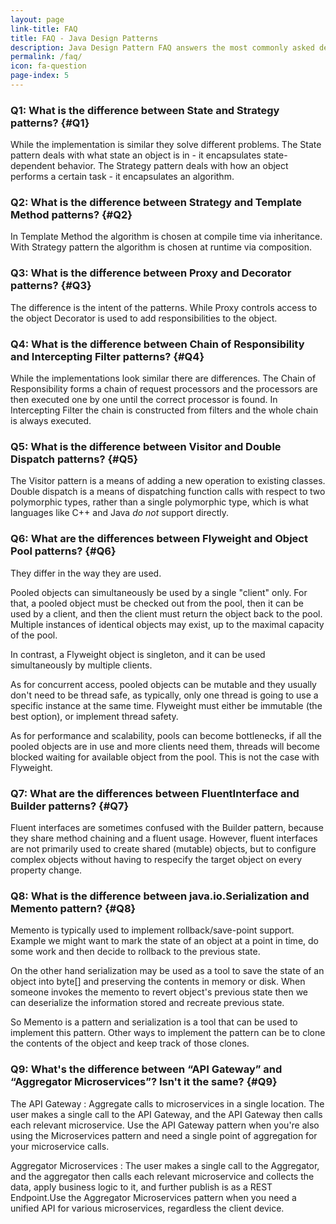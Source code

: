 ```yaml
---
layout: page
link-title: FAQ
title: FAQ - Java Design Patterns
description: Java Design Pattern FAQ answers the most commonly asked design patterns questions.
permalink: /faq/
icon: fa-question
page-index: 5
---
```


### Q1: What is the difference between State and Strategy patterns? {#Q1}

While the implementation is similar they solve different problems. The State
pattern deals with what state an object is in - it encapsulates state-dependent
behavior.
The Strategy pattern deals with how an object performs a certain task - it
encapsulates an algorithm.

### Q2: What is the difference between Strategy and Template Method patterns? {#Q2}

In Template Method the algorithm is chosen at compile time via inheritance.
With Strategy pattern the algorithm is chosen at runtime via composition.

### Q3: What is the difference between Proxy and Decorator patterns? {#Q3}

The difference is the intent of the patterns. While Proxy controls access to
the object Decorator is used to add responsibilities to the object.

### Q4: What is the difference between Chain of Responsibility and Intercepting Filter patterns? {#Q4}

While the implementations look similar there are differences. The Chain of
Responsibility forms a chain of request processors and the processors are then
executed one by one until the correct processor is found. In Intercepting
Filter the chain is constructed from filters and the whole chain is always
executed.

### Q5: What is the difference between Visitor and Double Dispatch patterns? {#Q5}

The Visitor pattern is a means of adding a new operation to existing classes.
Double dispatch is a means of dispatching function calls with respect to two
polymorphic types, rather than a single polymorphic type, which is what
languages like C++ and Java _do not_ support directly.

### Q6: What are the differences between Flyweight and Object Pool patterns? {#Q6}

They differ in the way they are used.

Pooled objects can simultaneously be used by a single "client" only. For that,
a pooled object must be checked out from the pool, then it can be used by a
client, and then the client must return the object back to the pool. Multiple
instances of identical objects may exist, up to the maximal capacity of the
pool.

In contrast, a Flyweight object is singleton, and it can be used simultaneously
by multiple clients.

As for concurrent access, pooled objects can be mutable and they usually don't
need to be thread safe, as typically, only one thread is going to use a
specific instance at the same time. Flyweight must either be immutable (the
best option), or implement thread safety.

As for performance and scalability, pools can become bottlenecks, if all the
pooled objects are in use and more clients need them, threads will become
blocked waiting for available object from the pool. This is not the case with
Flyweight.

### Q7: What are the differences between FluentInterface and Builder patterns? {#Q7}

Fluent interfaces are sometimes confused with the Builder pattern, because they share method chaining and a fluent usage. However, fluent interfaces are not primarily used to create shared (mutable) objects, but to configure complex objects without having to respecify the target object on every property change. 

### Q8: What is the difference between java.io.Serialization and Memento pattern? {#Q8}

Memento is typically used to implement rollback/save-point support. Example we might want to mark the state of an object at a point in time, do some work and then decide to rollback to the previous state. 

On the other hand serialization may be used as a tool to save the state of an object into byte[] and preserving the contents in memory or disk. When someone invokes the memento to revert object's previous state then we can deserialize the information stored and recreate previous state. 

So Memento is a pattern and serialization is a tool that can be used to implement this pattern. Other ways to implement the pattern can be to clone the contents of the object and keep track of those clones.


### Q9: What's the difference between “API Gateway” and “Aggregator Microservices”? Isn't it the same? {#Q9}

The API Gateway : Aggregate calls to microservices in a single location. The user makes a single call to the API Gateway, and the API Gateway then calls each relevant microservice.
Use the API Gateway pattern when you're also using the Microservices pattern and need a single point of aggregation for your microservice calls.

Aggregator Microservices : The user makes a single call to the Aggregator, and the aggregator then calls each relevant microservice and collects the data, apply business logic to it, and further publish is as a REST Endpoint.Use the Aggregator Microservices pattern when you need a unified API for various microservices, regardless the client device.
